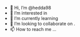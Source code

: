 - 👋 Hi, I’m @hedda98
- 👀 I’m interested in 
- 🌱 I’m currently learning 
- 💞️ I’m looking to collaborate on .
- 📫 How to reach me ...

<!---
hedda98/hedda98 is a ✨ special ✨ repository because its `README.md` (this file) appears on your GitHub profile.
You can click the Preview link to take a look at your changes.
--->
